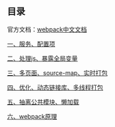 ## 目录官方文档：[webpack中文文档](https://www.webpackjs.com/)[一、服务、配置项](webpack-01%20服务、配置项.md)[二、处理js、暴露全局变量](webpack-02%20处理js、暴露全局变量.md)[三、多页面、source-map、实时打包](webpack-03%20多页面、source-map、实时打包.md)[四、优化、动态链接库、多线程打包](webpack-04%20%20优化、动态链接库、多线程打包.md)[五、抽离公共模块、懒加载](webpack-05%20抽离公共模块、懒加载.md)[六、webpack原理](webpack原理.md)